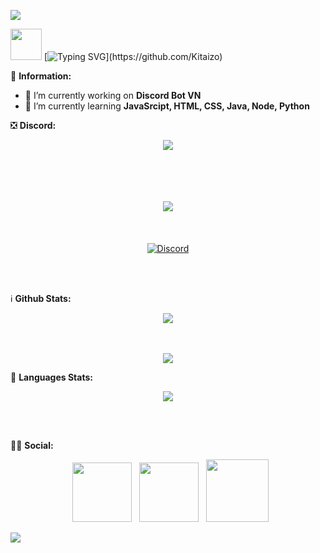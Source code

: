 <a href="https://www.youtube.com/watch?v=dQw4w9WgXcQ"><img src="https://user-images.githubusercontent.com/73097560/115834477-dbab4500-a447-11eb-908a-139a6edaec5c.gif"></a>

<img src="https://media.giphy.com/media/VgCDAzcKvsR6OM0uWg/giphy.gif" width="50"> [![Typing SVG](https://readme-typing-svg.herokuapp.com?color=%2336BCF7&size=25&vCenter=true&height=40&lines=Hi%2C+I'm+DiozVN+!;Welcome+to+my+Github+!)](https://github.com/Kitaizo) 

🏅 **Information:**
- 🔭 I’m currently working on  **Discord Bot VN**
- 🌱 I’m currently learning  **JavaSrcipt, HTML, CSS, Java, Node, Python**

❎ **Discord:**

<!-- ![Discord](https://discord.c99.nl/widget/theme-3/725945760629129277.png) -->
<div align="center">
<a href="https://top.gg/bot/953116884268617729">
  <img src="https://top.gg/api/widget/953116884268617729.svg">
</a>
  
  
<!-- <a align="center" href="https://top.gg/bot/892685756718526494">
  <img src="https://top.gg/api/widget/892685756718526494.svg">
</a> -->
<br><br><br><br>
<a href="https://discord.gg/elainahouse">
  <img src="https://discord.com/api/guilds/911073413068619776/widget.png?style=banner4">
</a>
<br><br><br><br>
<a align="center" href="https://discord.com/users/882173065163849739">
<img align="center" src="https://discord.c99.nl/widget/theme-3/882173065163849739.png" alt="Discord"/>
</a>
 </div>
<br><br>

ℹ️ **Github Stats:**

<div align="center"><img src="https://github-profile-trophy.vercel.app/?username=DiozVN&theme=dracula&count_private=true"></div>
<br><br>
<p align="center">
<img align="center" src="https://github-readme-stats.vercel.app/api?username=DiozVN&show_icons=true&hide_border=true&theme=tokyonight">
</p>

📖 **Languages Stats:**
<p align="center">
<img align="center" src="https://github-readme-stats.vercel.app/api/top-langs/?username=DiozVN&theme=tokyonight&hide=batchfile">
</p> <br><br>
 
🤝🏻 **Social:**
<p align="center">
&nbsp; <a href="https://www.youtube.com/channel/UCYwiSvAyyEDwlWUp_LElydA" target="_blank" rel="noopener noreferrer"><img src="https://img.icons8.com/doodle/48/000000/youtube-play--v2.png" width="95" /></a>
&nbsp; <a href="https://discord.com/users/882173065163849739" target="_blank" rel="noopener noreferrer"><img src="https://img.icons8.com/doodle/48/000000/discord-logo.png" width="95" /></a> 
&nbsp; <a href="https://github.com/DiozVN" target="_blank" rel="noopener noreferrer"><img src="https://img.icons8.com/plasticine/100/000000/github.png" width="100" /></a>

<a href="https://www.youtube.com/watch?v=dQw4w9WgXcQ"><img src="https://user-images.githubusercontent.com/73097560/115834477-dbab4500-a447-11eb-908a-139a6edaec5c.gif"></a>
